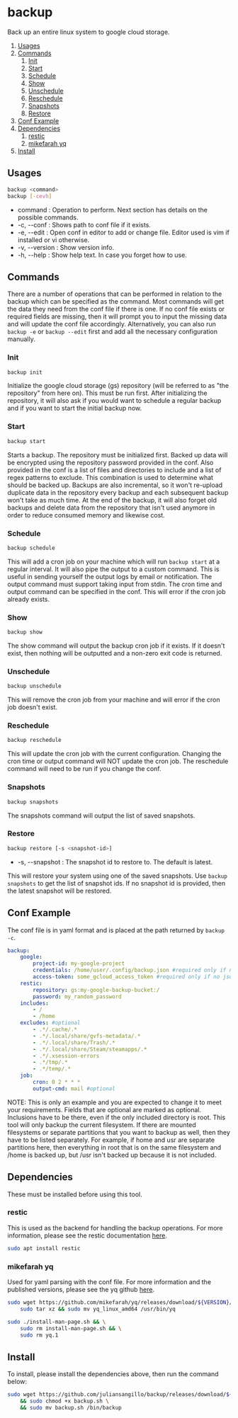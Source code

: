 # backup
Back up an entire linux system to google cloud storage.
1. [Usages](#usages)
2. [Commands](#commands)
    1. [Init](#init)
    2. [Start](#start)
    3. [Schedule](#schedule)
    4. [Show](#show)
    5. [Unschedule](#unschedule)
    6. [Reschedule](#reschedule)
    7. [Snapshots](#snapshots)
    8. [Restore](#restore)
3. [Conf Example](#conf-example)
4. [Dependencies](#dependencies)
    1. [restic](#restic)
    2. [mikefarah yq](#mikefarah-yq)
5. [Install](#install)

## Usages
```bash
backup <command>
backup [-cevh]
```
- command : Operation to perform. Next section has details on the possible commands.
- -c, --conf : Shows path to conf file if it exists.
- -e, --edit : Open conf in editor to add or change file. Editor used is vim if installed or vi otherwise.
- -v, --version : Show version info.
- -h, --help : Show help text. In case you forget how to use.

## Commands
There are a number of operations that can be performed in relation to the backup which can be specified as the command. Most commands will get the data they need from the conf file if there is one. If no conf file exists or required fields are missing, then it will prompt you to input the missing data and will update the conf file accordingly. Alternatively, you can also run `backup -e` or `backup --edit` first and add all the necessary configuration manually.

### Init
```bash
backup init
```
Initialize the google cloud storage (gs) repository (will be referred to as "the repository" from here on). This must be run first. After initializing the repository, it will also ask if you would want to schedule a regular backup and if you want to start the initial backup now.

### Start
```bash
backup start
```
Starts a backup. The repository must be initialized first. Backed up data will be encrypted using the repository password provided in the conf. Also provided in the conf is a list of files and directories to include and a list of regex patterns to exclude. This combination is used to determine what should be backed up. Backups are also incremental, so it won't re-upload duplicate data in the repository every backup and each subsequent backup won't take as much time. At the end of the backup, it will also forget old backups and delete data from the repository that isn't used anymore in order to reduce consumed memory and likewise cost.

### Schedule
```bash
backup schedule
```
This will add a cron job on your machine which will run `backup start` at a regular interval. It will also pipe the output to a custom command. This is useful in sending yourself the output logs by email or notification. The output command must support taking input from stdin. The cron time and output command can be specified in the conf. This will error if the cron job already exists.

### Show
```bash
backup show
```
The show command will output the backup cron job if it exists. If it doesn't exist, then nothing will be outputted and a non-zero exit code is returned.

### Unschedule
```bash
backup unschedule
```
This will remove the cron job from your machine and will error if the cron job doesn't exist.

### Reschedule
```bash
backup reschedule
```
This will update the cron job with the current configuration. Changing the cron time or output command will NOT update the cron job. The reschedule command will need to be run if you change the conf.

### Snapshots
```bash
backup snapshots
```
The snapshots command will output the list of saved snapshots.

### Restore
```bash
backup restore [-s <snapshot-id>]
```
- -s, --snapshot : The snapshot id to restore to. The default is latest.

This will restore your system using one of the saved snapshots. Use `backup snapshots` to get the list of snapshot ids. If no snapshot id is provided, then the latest snapshot will be restored.

## Conf Example
The conf file is in yaml format and is placed at the path returned by `backup -c`.
```yaml
backup:
    google:
        project-id: my-google-project
        credentials: /home/user/.config/backup.json #required only if no access token
        access-token: some_gcloud_access_token #required only if no json credentials
    restic:
        repository: gs:my-google-backup-bucket:/
        password: my_random_password
    includes:
        - /
        - /home
    excludes: #optional
        - .*/.cache/.*
        - .*/.local/share/gvfs-metadata/.*
        - .*/.local/share/Trash/.*
        - .*/.local/share/Steam/steamapps/.*
        - .*/.xsession-errors
        - .*/tmp/.*
        - .*/temp/.*
    job:
        cron: 0 2 * * *
        output-cmd: mail #optional
```
NOTE: This is only an example and you are expected to change it to meet your requirements. Fields that are optional are marked as optional. Inclusions have to be there, even if the only included directory is root. This tool will only backup the current filesystem. If there are mounted filesystems or separate partitions that you want to backup as well, then they have to be listed separately. For example, if home and usr are separate partitions here, then everything in root that is on the same filesystem and /home is backed up, but /usr isn't backed up because it is not included.

## Dependencies
These must be installed before using this tool.

### restic
This is used as the backend for handling the backup operations. For more information, please see the restic documentation [here](https://restic.readthedocs.io/en/stable/index.html).
```bash
sudo apt install restic
```

### mikefarah yq
Used for yaml parsing with the conf file. For more information and the published versions, please see the yq github [here](https://github.com/mikefarah/yq).
```bash
sudo wget https://github.com/mikefarah/yq/releases/download/${VERSION}/yq_linux_amd64.tar.gz -O - |\
    sudo tar xz && sudo mv yq_linux_amd64 /usr/bin/yq
```
```bash
sudo ./install-man-page.sh && \
    sudo rm install-man-page.sh && \
	sudo rm yq.1
```

## Install
To install, please install the dependencies above, then run the command below:
```bash
sudo wget https://github.com/juliansangillo/backup/releases/download/${VERSION}/backup.sh \
    && sudo chmod +x backup.sh \
    && sudo mv backup.sh /bin/backup
```
